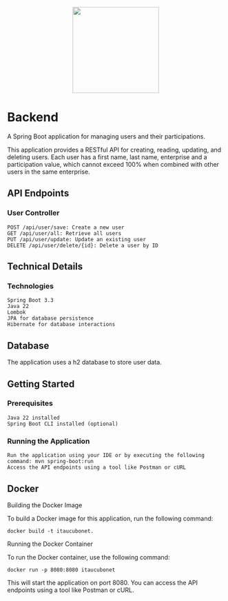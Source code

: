 <p align="center">
  <img src="https://cubo.network/assets/images/cubo.svg" width="200">
</p>

# Backend

A Spring Boot application for managing users and their participations.

This application provides a RESTful API for creating, reading, updating, and deleting users. Each user has a first name, last name, enterprise and a participation value, which cannot exceed 100% when combined with other users in the same enterprise.

## API Endpoints

### User Controller

    POST /api/user/save: Create a new user
    GET /api/user/all: Retrieve all users
    PUT /api/user/update: Update an existing user
    DELETE /api/user/delete/{id}: Delete a user by ID

## Technical Details

### Technologies

    Spring Boot 3.3
    Java 22
    Lombok
    JPA for database persistence
    Hibernate for database interactions

## Database

The application uses a h2 database to store user data.

## Getting Started

### Prerequisites

    Java 22 installed
    Spring Boot CLI installed (optional)

### Running the Application

    Run the application using your IDE or by executing the following command: mvn spring-boot:run
    Access the API endpoints using a tool like Postman or cURL

## Docker

Building the Docker Image

To build a Docker image for this application, run the following command:

```docker
docker build -t itaucubonet.
```

Running the Docker Container

To run the Docker container, use the following command:

```docker
docker run -p 8080:8080 itaucubonet
```

This will start the application on port 8080. You can access the API endpoints using a tool like Postman or cURL.
